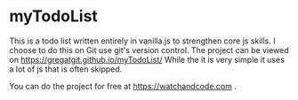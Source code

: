 # myTodoList
This is a todo list written entirely in vanilla.js to strengthen core js skills.
I choose to do this on Git use git's version control.
The project can be viewed on https://gregatgit.github.io/myTodoList/
While the it is very simple it uses a lot of js that is often skipped.

You can do the project for free at https://watchandcode.com .  
